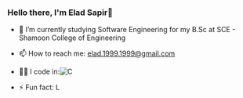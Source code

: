 ### Hello there, I'm Elad Sapir👋

- 🌱 I’m currently studying Software Engineering for my B.Sc at SCE - Shamoon College of Engineering
- 📫 How to reach me: elad.1999.1999@gmail.com
- 👨‍💻 I code in:![C](https://user-images.githubusercontent.com/93078589/172214896-3dcf89c8-dcb6-4124-80cb-ef78f1820a2e.png)

- ⚡ Fun fact: L


